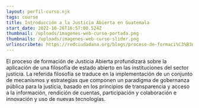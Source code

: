 ```yaml
---
layout: perfil-curso.njk
tags: course
title: Introducción a la Justicia Abierta en Guatemala
start_date: 2022-10-26T16:57:00.524Z
thumbnail: /uploads/imagenes-web-curso-portada.png
thumbnails: /uploads/imagenes-web-curso-slider.png
urlinscribete: https://redciudadana.org/blogs/proceso-de-formaci%C3%B3n-sobre-la-justicia-abierta/
---
```

El proceso de formación de Justicia Abierta profundizará sobre la aplicación de una filosofía de estado abierto en las instituciones del sector justicia. La referida filosofía se traduce en la implementación de un conjunto de mecanismos y estrategias que componen un paradigma de gobernanza pública para la justicia, basado en los principios de transparencia y acceso a la información, rendición de cuentas, participación y colaboración e innovación y uso de nuevas tecnologías.
